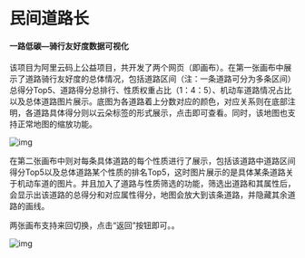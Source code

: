 # 民间道路长
#### 一路低碳—骑行友好度数据可视化

该项目为阿里云码上公益项目，共开发了两个网页（即画布）。在第一张画布中展示了道路骑行友好度的总体情况，包括道路区间（注：一条道路可分为多条区间）总得分Top5、道路得分总排行、性质权重占比（1：4：5）、机动车道路情况占比以及总体道路图片展示。底图为各道路着上分数对应的颜色，对应关系则在底部注明，各道路具体得分则以云朵标签的形式展示，点击即可查看。同时，该地图也支持正常地图的缩放功能。

![img](https://img2023.cnblogs.com/blog/3018649/202301/3018649-20230112163717980-2139804803.jpg)

在第二张画布中则对每条具体道路的每个性质进行了展示，包括该道路中道路区间得分Top5以及总体道路某个性质的排名Top5，这时图片展示的是具体某条道路关于机动车道的图片。并且加入了道路与性质筛选的功能，筛选出道路和其属性后，会显示出该道路的总得分和对应属性得分，地图会放大到该条道路，并隐藏其余道路的画线。

两张画布支持来回切换，点击“返回”按钮即可。。

![img](https://img2023.cnblogs.com/blog/3018649/202301/3018649-20230112163718481-172652676.jpg)
